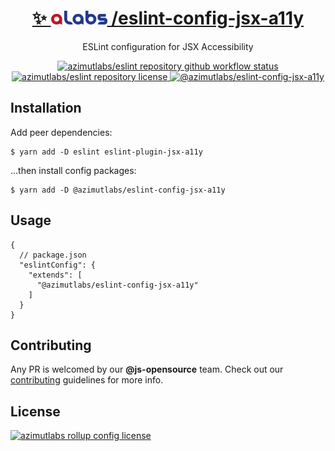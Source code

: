 <h1 align="center">
  <a target="_blank" href="https://alabs.team">
    ✨
    <img
      height="22.5"
      src="https://raw.githubusercontent.com/azimutlabs/logos/master/little_logo.png"
      alt="azimutlabs logo"
    />
    /eslint-config-jsx-a11y
  </a>
</h1>

<p align="center">ESLint configuration for JSX Accessibility</p>

<p align="center">
  <a href="https://github.com/azimutlabs/eslint/actions?query=workflow%3A%22Lint+and+Test%22">
    <img
      src="https://github.com/azimutlabs/eslint/workflows/Lint%20and%20Test/badge.svg"
      alt="azimutlabs/eslint repository github workflow status"
    />
  </a>
  <a href="https://github.com/azimutlabs/eslint/blob/master/LICENSE">
    <img
      src="https://img.shields.io/github/license/azimutlabs/eslint?label=License"
      alt="azimutlabs/eslint repository license"
    />
  </a>
   <a href="https://www.npmjs.com/package/@azimutlabs/rollup">
     <img
       src="https://img.shields.io/npm/v/@azimutlabs/eslint-config-jsx-a11y?color=blue&logo=npm&label="
       alt="@azimutlabs/eslint-config-jsx-a11y"
     />
   </a>
</p>

## Installation
Add peer dependencies:
```shell
$ yarn add -D eslint eslint-plugin-jsx-a11y
```
...then install config packages:
```shell
$ yarn add -D @azimutlabs/eslint-config-jsx-a11y
```

## Usage
```json5
{
  // package.json
  "eslintConfig": {
    "extends": [
      "@azimutlabs/eslint-config-jsx-a11y"
    ]
  }
}
```

## Contributing
Any PR is welcomed by our **@js-opensource** team.
Check out our [contributing](../../CONTRIBUTING.md) guidelines for more info.

## License
[![azimutlabs rollup config license](https://img.shields.io/github/license/azimutlabs/rollup?label=as%20always&color=informational)](../../LICENSE)
